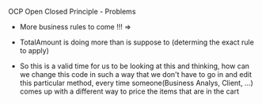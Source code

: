 
OCP Open Closed Principle - Problems

- More business rules to come !!! => 
- TotalAmount is doing more than is suppose to (determing the exact rule to apply)

- So this is a valid time for us to be looking at this and thinking, 
     how can we change this code in such a way that we don't have to go in and edit this particular method,
     every time someone(Business Analys, Client, ...) comes up with a different way to price the items that are in the cart
